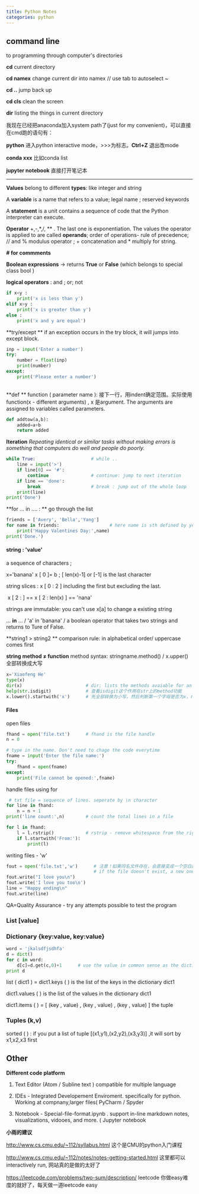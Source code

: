 ```yaml
---
title: Python Notes
categories: python 
---
```


## command line

to programming through computer's directories

**cd** current directory 

**cd namex** change current dir into namex  // use tab to autoselect ~

**cd ..** jump back up

**cd cls** clean the screen

**dir** listing the things in current directory

我现在已经把anaconda加入system path了(just for my convenient)，可以直接在cmd跑的语句有：

**python** 进入python interactive mode，>>>为标志。**Ctrl+Z** 退出改mode

**conda xxx** 比如conda list

**jupyter notebook** 直接打开笔记本



---------------------------------

**Values** belong to different **types**:  like integer and string 

A **variable** is a name that refers to a value; legal name ; reserved keywords

A **statement** is a unit contains a sequence of code that the Python interpreter can execute.

**Operator** +,-,\*,/,  \** . The last one is exponentiation. The values the operator is applied to are called **operands**; order of operations- rule of precedence; // and % modulus operator ; + concatenation and * multiply for string. 

**# for commments**



**Boolean expressions** -> returns **True** or **False** (which belongs to special class bool )

**logical operators** : and ; or; not 

```python
if x<y :
    print('x is less than y')
elif x>y :
    print('x is greater than y')
else :
    print('x and y are equal')
```

**try/except **  if an exception occurs in the try block, it will jumps into except block.

```python
inp = input('Enter a number')
try: 
    number = float(inp)
    print(number)
except:
    print('Please enter a number')
    
```

 **def **  function ( parameter name ):    接下一行，用indent确定范围。实际使用function(x - different arguments) , x 是argument. The arguments are assigned to variables called parameters.

```python
def addtow(a,b):
    added=a+b
    return added
```

**Iteration**  *Repeating  identical or similar tasks without making errors is something that computers do well and people do poorly.*  

```python
while True:                     # while ..
    line = input('>')
    if line[0] == '#':
        continue                # continue: jump to next iteration
    if line == 'done':
        break                   # break : jump out of the whole loop
    print(line)
print('Done')
```

**for ...  in ....  : ** go through the list

```python
friends = ['Avery', 'Bella','Yang']  
for name in friends:                   # here name is sth defined by you,没出现过也可以
    print('Happy Valentines Day:',name)
print('Done.')
```



#### string : 'value'  

 a sequence of characters ;

x='banana'     x [ 0 ]= b    ;   [ len(x)-1] or  \[-1] is the last character

string slices : x [ 0 : 2 ]   including the first but excluding the last. 

​                        x [ 2 : ]  == x [ 2 : len(x) ]  == 'nana'

strings are immutable: you can't use x[a] to change  a existing string

... **in** ... / 'a' in 'banana'  / a boolean operator that takes two strings and returns to Ture of False.

**string1 > string2 ** comparison rule: in alphabetical order/ uppercase comes first

**string method $\neq$ function**   method syntax: stringname.method()  / x.upper()  全部转换成大写

```python
x='Xiaofeng He'
type(x)
dir(x)                        # dir: lists the methods avaiable for an object
help(str.isdigit)             # 查看isdigit这个作用在str上的method功能
x.lower().startwith('x')      # 先全部转换为小写，然后判断第一个字母是否为x，returns to True
```





#### Files 

open files

```python
fhand = open('file.txt')      # fhand is the file handle
n = 0

# type in the name. Don't need to chage the code everytime
fname = input('Enter the file name:')           
try:
    fhand = open(fname)
except:
    print('File cannot be opened:',fname)
```

handle files using for

```python
 # txt file = sequence of lines. seperate by \n character  
for line in fhand:           
    n = n + 1 
print('line count:',n)        # count the total lines in a file

for l in fhand:
    l = l.rstrip()            # rstrip - remove whitespace from the right side of a string
    if l.startwith('From:'):
        print(l)
```

writing files - 'w'

```python
fout = open('file.txt','w')      # 注意！如果同名文件存在，会直接变成一个空白新文档
                                 # if the file doesn't exist, a new one is created
fout.write("I love you\n")
fout.write('I love you too\n')
line = "Happy ending\n"
fout.write(line)
```

QA=Quality Assurance - try any attempts possible to test the program 



### List [value]

### Dictionary {key:value, key:value}

```python
word = 'jkalsdfjsdhfa'
d = dict()
for c in word:
    d[c]=d.get(c,0)+1      # use the value in common sense as the diction keys
print d
```

list ( dict1 )  =  dict1.keys ( )   is the list of the keys  in the dictionary dict1

dict1.values ( )   is the list of the values  in the dictionary dict1

dict1.items ( )   = [ (key , value) , (key , value) , (key , value) ]    the tuple



### Tuples (k,v) 

sorted ( )  : if you put a list of tuple [(x1,y1),(x2,y2),(x3,y3)]  ,it will sort by x1,x2,x3 first



## Other

**Different code platform**

1. Text Editor (Atom / Subline text ) compatible for multiple language

2. IDEs - Integrated Developement Enviroment. specifically for python. Working at compnany,larger files( PyCharm / Spyder

3. Notebook - Special-file-format.ipynb . support in-line markdown notes, visualizations, vidooes, and more. ( Jupyter notebook





**小雨的建议**

http://www.cs.cmu.edu/~112/syllabus.html    这个是CMU的python入门课程

http://www.cs.cmu.edu/~112/notes/notes-getting-started.html   这里都可以interactively run, 网站真的是做的太好了



https://leetcode.com/problems/two-sum/description/   leetcode 你做easy难度的就好了，每天做一道leetcode easy
